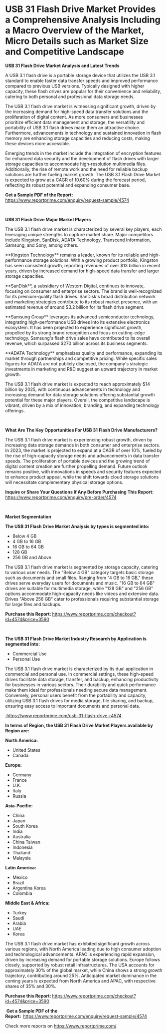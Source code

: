 <p><h1>USB 31 Flash Drive Market Provides a Comprehensive Analysis Including a Macro Overview of the Market, Micro Details such as Market Size and Competitive Landscape</h1></p><p><strong>USB 31 Flash Drive Market Analysis and Latest Trends</strong></p>
<p><p>A USB 3.1 flash drive is a portable storage device that utilizes the USB 3.1 standard to enable faster data transfer speeds and improved performance compared to previous USB versions. Typically designed with higher capacity, these flash drives are popular for their convenience and reliability, catering to both personal and professional data storage needs.</p><p>The USB 3.1 flash drive market is witnessing significant growth, driven by the increasing demand for high-speed data transfer solutions and the proliferation of digital content. As more consumers and businesses prioritize efficient data management and storage, the versatility and portability of USB 3.1 flash drives make them an attractive choice. Furthermore, advancements in technology and sustained innovation in flash memory are enhancing storage capacities and reducing costs, making these devices more accessible.</p><p>Emerging trends in the market include the integration of encryption features for enhanced data security and the development of flash drives with larger storage capacities to accommodate high-resolution multimedia files. Additionally, the rise of remote work and the need for reliable backup solutions are further fueling market growth. The USB 3.1 Flash Drive Market is expected to grow at a CAGR of 10.60% during the forecast period, reflecting its robust potential and expanding consumer base.</p></p>
<p><strong>Get a Sample PDF of the Report:&nbsp;</strong> <a href="https://www.reportprime.com/enquiry/request-sample/4574?utm_campaign=2116&utm_medium=2&utm_source=Github&utm_content=ia&utm_term=19032025&utm_id=usb-31-flash-drive">https://www.reportprime.com/enquiry/request-sample/4574</a></p>
<p>&nbsp;</p>
<p><strong>USB 31 Flash Drive Major Market Players</strong></p>
<p><p>The USB 3.1 flash drive market is characterized by several key players, each leveraging unique strengths to capture market share. Major competitors include Kingston, SanDisk, ADATA Technology, Transcend Information, Samsung, and Sony, among others. </p><p>**Kingston Technology** remains a leader, known for its reliable and high-performance storage solutions. With a growing product portfolio, Kingston has seen consistent growth, reporting revenues of over $13 billion in recent years, driven by increased demand for high-speed data transfer and larger storage capacities.</p><p>**SanDisk**, a subsidiary of Western Digital, continues to innovate, focusing on consumer and enterprise sectors. The brand is well-recognized for its premium-quality flash drives. SanDisk's broad distribution network and marketing strategies contribute to its robust market presence, with an estimated revenue of around $3.2 billion for its flash drive segment.</p><p>**Samsung Group** leverages its advanced semiconductor technology, integrating high-performance USB drives into its extensive electronics ecosystem. It has been projected to experience significant growth, propelled by its strong brand recognition and focus on cutting-edge technology. Samsung's flash drive sales have contributed to its overall revenue, which surpassed $270 billion across its business segments.</p><p>**ADATA Technology** emphasizes quality and performance, expanding its market through partnerships and competitive pricing. While specific sales figures for ADATA are not publicly disclosed, the company's strategic investments in marketing and R&D suggest an upward trajectory in market growth.</p><p>The USB 3.1 flash drive market is expected to reach approximately $14 billion by 2025, with continuous advancements in technology and increasing demand for data storage solutions offering substantial growth potential for these major players. Overall, the competitive landscape is vibrant, driven by a mix of innovation, branding, and expanding technology offerings.</p></p>
<p>&nbsp;</p>
<p><strong>What Are The Key Opportunities For USB 31 Flash Drive Manufacturers?</strong></p>
<p><p>The USB 3.1 flash drive market is experiencing robust growth, driven by increasing data storage demands in both consumer and enterprise sectors. In 2023, the market is projected to expand at a CAGR of over 10%, fueled by the rise of high-capacity storage needs and advancements in data transfer speeds. The proliferation of portable devices and the growing trend of digital content creation are further propelling demand. Future outlook remains positive, with innovations in speeds and security features expected to enhance product appeal, while the shift towards cloud storage solutions will necessitate complementary physical storage options.</p></p>
<p><strong>Inquire or Share Your Questions If Any Before Purchasing This Report:</strong> <a href="https://www.reportprime.com/enquiry/pre-order/4574?utm_campaign=2116&utm_medium=2&utm_source=Github&utm_content=ia&utm_term=19032025&utm_id=usb-31-flash-drive">https://www.reportprime.com/enquiry/pre-order/4574</a></p>
<p>&nbsp;</p>
<p><strong>Market Segmentation</strong></p>
<p><strong>The USB 31 Flash Drive Market Analysis by types is segmented into:</strong></p>
<p><ul><li>Below 4 GB</li><li>4 GB to 16 GB</li><li>16 GB to 64 GB</li><li>128 GB</li><li>256 GB and Above</li></ul></p>
<p><p>The USB 3.1 flash drive market is segmented by storage capacity, catering to various user needs. The "Below 4 GB" category targets basic storage such as documents and small files. Ranging from "4 GB to 16 GB," these drives serve everyday users for documents and music. "16 GB to 64 GB" drives are suitable for multimedia storage, while "128 GB" and "256 GB" options accommodate high-capacity needs like videos and extensive data. Drives "Above 256 GB" cater to professionals requiring substantial storage for large files and backups.</p></p>
<p><strong>Purchase this Report:&nbsp;</strong><a href="https://www.reportprime.com/checkout?id=4574&price=3590&utm_campaign=2116&utm_medium=2&utm_source=Github&utm_content=ia&utm_term=19032025&utm_id=usb-31-flash-drive">https://www.reportprime.com/checkout?id=4574&price=3590</a></p>
<p>&nbsp;</p>
<p><strong>The USB 31 Flash Drive Market Industry Research by Application is segmented into:</strong></p>
<p><ul><li>Commercial Use</li><li>Personal Use</li></ul></p>
<p><p>The USB 3.1 flash drive market is characterized by its dual application in commercial and personal use. In commercial settings, these high-speed drives facilitate data storage, transfer, and backup, enhancing productivity for businesses in various sectors. Their durability and quick performance make them ideal for professionals needing secure data management. Conversely, personal users benefit from the portability and capacity, utilizing USB 3.1 flash drives for media storage, file sharing, and backup, ensuring easy access to important documents and personal data.</p></p>
<p><a href="https://www.reportprime.com/usb-31-flash-drive-r4574?utm_campaign=2116&utm_medium=2&utm_source=Github&utm_content=ia&utm_term=19032025&utm_id=usb-31-flash-drive">&nbsp;https://www.reportprime.com/usb-31-flash-drive-r4574</a></p>
<p><strong>In terms of Region, the USB 31 Flash Drive Market Players available by Region are:</strong></p>
<p>
    <p> <strong> North America: </strong>
        <ul>
            <li>United States</li>
            <li>Canada</li>
        </ul>
        </p> 
    <p> <strong> Europe: </strong>
        <ul>
            <li>Germany</li>
            <li>France</li>
            <li>U.K.</li>
            <li>Italy</li>
            <li>Russia</li>
        </ul>
        </p> 
    <p> <strong> Asia-Pacific: </strong>
        <ul>
            <li>China</li>
            <li>Japan</li>
            <li>South Korea</li>
            <li>India</li>
            <li>Australia</li>
            <li>China Taiwan</li>
            <li>Indonesia</li>
            <li>Thailand</li>
            <li>Malaysia</li>
        </ul>
        </p> 
    <p> <strong> Latin America: </strong>
        <ul>
            <li>Mexico</li>
            <li>Brazil</li>
            <li>Argentina Korea</li>
            <li>Colombia</li>
        </ul>
        </p> 
    <p> <strong> Middle East & Africa: </strong>
        <ul>
            <li>Turkey</li>
            <li>Saudi</li>
            <li>Arabia</li>
            <li>UAE</li>
            <li>Korea</li>
        </ul>
    </p>
    </p>
<p><p>The USB 3.1 flash drive market has exhibited significant growth across various regions, with North America leading due to high consumer adoption and technological advancements. APAC is experiencing rapid expansion, driven by increasing demand for portable storage solutions. Europe follows closely, supported by robust retail infrastructures. The USA accounts for approximately 30% of the global market, while China shows a strong growth trajectory, contributing around 25%. Anticipated market dominance in the coming years is expected from North America and APAC, with respective shares of 35% and 30%.</p></p>
<p><strong>Purchase this Report: </strong><a href="https://www.reportprime.com/checkout?id=4574&price=3590&utm_campaign=2116&utm_medium=2&utm_source=Github&utm_content=ia&utm_term=19032025&utm_id=usb-31-flash-drive">https://www.reportprime.com/checkout?id=4574&price=3590</a></p>
<p>&nbsp;<strong>Get a Sample PDF of the Report:&nbsp;&nbsp;</strong><a href="https://www.reportprime.com/enquiry/request-sample/4574?utm_campaign=2116&utm_medium=2&utm_source=Github&utm_content=ia&utm_term=19032025&utm_id=usb-31-flash-drive">https://www.reportprime.com/enquiry/request-sample/4574</a></p>
<p><strong></strong></p>
<p>Check more reports on <a href="https://www.reportprime.com/?utm_campaign=2116&utm_medium=2&utm_source=Github&utm_content=ia&utm_term=19032025&utm_id=usb-31-flash-drive">https://www.reportprime.com/</a></p>